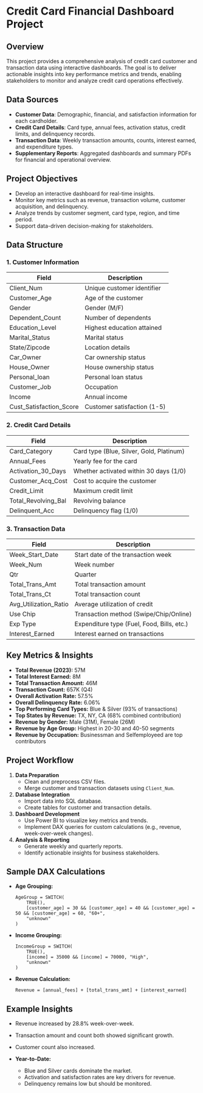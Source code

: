 # Credit Card Financial Dashboard Project

## Overview

This project provides a comprehensive analysis of credit card customer and transaction data using interactive dashboards. The goal is to deliver actionable insights into key performance metrics and trends, enabling stakeholders to monitor and analyze credit card operations effectively.

## Data Sources

- **Customer Data**: Demographic, financial, and satisfaction information for each cardholder.
- **Credit Card Details**: Card type, annual fees, activation status, credit limits, and delinquency records.
- **Transaction Data**: Weekly transaction amounts, counts, interest earned, and expenditure types.
- **Supplementary Reports**: Aggregated dashboards and summary PDFs for financial and operational overview.

## Project Objectives

- Develop an interactive dashboard for real-time insights.
- Monitor key metrics such as revenue, transaction volume, customer acquisition, and delinquency.
- Analyze trends by customer segment, card type, region, and time period.
- Support data-driven decision-making for stakeholders.

## Data Structure

### 1. Customer Information

| Field                | Description                                   |
|----------------------|-----------------------------------------------|
| Client_Num           | Unique customer identifier                    |
| Customer_Age         | Age of the customer                           |
| Gender               | Gender (M/F)                                  |
| Dependent_Count      | Number of dependents                          |
| Education_Level      | Highest education attained                    |
| Marital_Status       | Marital status                                |
| State/Zipcode        | Location details                              |
| Car_Owner            | Car ownership status                          |
| House_Owner          | House ownership status                        |
| Personal_loan        | Personal loan status                          |
| Customer_Job         | Occupation                                    |
| Income               | Annual income                                 |
| Cust_Satisfaction_Score | Customer satisfaction (1-5)                |

### 2. Credit Card Details

| Field                | Description                                   |
|----------------------|-----------------------------------------------|
| Card_Category        | Card type (Blue, Silver, Gold, Platinum)      |
| Annual_Fees          | Yearly fee for the card                       |
| Activation_30_Days   | Whether activated within 30 days (1/0)        |
| Customer_Acq_Cost    | Cost to acquire the customer                  |
| Credit_Limit         | Maximum credit limit                          |
| Total_Revolving_Bal  | Revolving balance                             |
| Delinquent_Acc       | Delinquency flag (1/0)                        |

### 3. Transaction Data

| Field                | Description                                   |
|----------------------|-----------------------------------------------|
| Week_Start_Date      | Start date of the transaction week            |
| Week_Num             | Week number                                   |
| Qtr                  | Quarter                                       |
| Total_Trans_Amt      | Total transaction amount                      |
| Total_Trans_Ct       | Total transaction count                       |
| Avg_Utilization_Ratio| Average utilization of credit                 |
| Use Chip             | Transaction method (Swipe/Chip/Online)        |
| Exp Type             | Expenditure type (Fuel, Food, Bills, etc.)    |
| Interest_Earned      | Interest earned on transactions               |

## Key Metrics & Insights

- **Total Revenue (2023):** 57M
- **Total Interest Earned:** 8M
- **Total Transaction Amount:** 46M
- **Transaction Count:** 657K (Q4)
- **Overall Activation Rate:** 57.5%
- **Overall Delinquency Rate:** 6.06%
- **Top Performing Card Types:** Blue & Silver (93% of transactions)
- **Top States by Revenue:** TX, NY, CA (68% combined contribution)
- **Revenue by Gender:** Male (31M), Female (26M)
- **Revenue by Age Group:** Highest in 20-30 and 40-50 segments
- **Revenue by Occupation:** Businessman and Selfemployeed are top contributors

## Project Workflow

1. **Data Preparation**
    - Clean and preprocess CSV files.
    - Merge customer and transaction datasets using `Client_Num`.
2. **Database Integration**
    - Import data into SQL database.
    - Create tables for customer and transaction details.
3. **Dashboard Development**
    - Use Power BI to visualize key metrics and trends.
    - Implement DAX queries for custom calculations (e.g., revenue, week-over-week changes).
4. **Analysis & Reporting**
    - Generate weekly and quarterly reports.
    - Identify actionable insights for business stakeholders.

## Sample DAX Calculations

- **Age Grouping:**
  ```dax
  AgeGroup = SWITCH(
      TRUE(),
      [customer_age] = 30 && [customer_age] = 40 && [customer_age] = 50 && [customer_age] = 60, "60+",
      "unknown"
  )
  ```
- **Income Grouping:**
  ```dax
  IncomeGroup = SWITCH(
      TRUE(),
      [income] = 35000 && [income] = 70000, "High",
      "unknown"
  )
  ```
- **Revenue Calculation:**
  ```dax
  Revenue = [annual_fees] + [total_trans_amt] + [interest_earned]
  ```

## Example Insights 


  - Revenue increased by 28.8% week-over-week.
  - Transaction amount and count both showed significant growth.
  - Customer count also increased.

- **Year-to-Date:**
  - Blue and Silver cards dominate the market.
  - Activation and satisfaction rates are key drivers for revenue.
  - Delinquency remains low but should be monitored.





